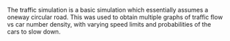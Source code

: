 The traffic simulation is a basic simulation which essentially assumes a oneway circular road. This was used to obtain multiple graphs of traffic flow vs car number density, with varying speed limits and probabilities of the cars to slow down.
